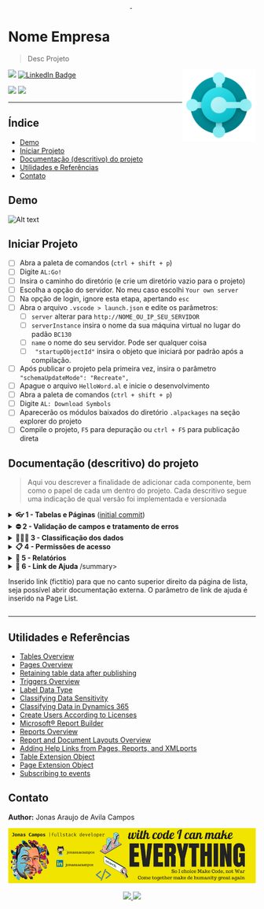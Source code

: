 <p align="center">
   <a href='https://github.com/jonasaacampos'>
      <img alt="" src="https://img.shields.io/static/v1?color=blue&label=dynamics365&message=dynamics 365&style=for-the-badge&logo=dynamics365"/>
      </a>
      <img alt="" src="https://img.shields.io/static/v1?color=blue&label=office&message=office 365&style=for-the-badge&logo=microsoftoffice"/>
      </a>
      <img alt="" src="https://img.shields.io/static/v1?color=blue&label=microsoft&message=Windows&style=for-the-badge&logo=microsoft"/>
      </a>
      
</p>

<h1>Nome Empresa</h1>

> Desc Projeto

<img alt="BC_logo" src="img\Dynamics-365-BC-logo-removebg.png?raw=true" width=150 align=right>

[![](https://img.shields.io/badge/feito%20com%20%E2%9D%A4%20por-jaac-cyan)](https://github.com/jonasaacampos)
[![LinkedIn Badge](https://img.shields.io/badge/LinkedIn-Profile-informational?style=flat&logo=linkedin&logoColor=white&color=0D76A8)](https://www.linkedin.com/in/jonasaacampos)

![](https://img.shields.io/badge/dynamics365-informational?style=flat&logo=dynamics365&logoColor=white&color=gold)
![](https://img.shields.io/badge/vscode-informational?style=flat&logo=visualstudiocode&logoColor=white&color=magenta)


----
<h2>Índice</h2>

- [Demo](#demo)
- [Iniciar Projeto](#iniciar-projeto)
- [Documentação (descritivo) do projeto](#documentação-descritivo-do-projeto)
- [Utilidades e Referências](#utilidades-e-referências)
- [Contato](#contato)


## Demo 

![Alt text](img/01_filmes_series_01.png)

## Iniciar Projeto

 - [ ] Abra a paleta de comandos (`ctrl + shift + p`)
 - [ ] Digite `AL:Go!`
 - [ ] Insira o caminho do diretório (e crie um diretório vazio para o projeto)
 - [ ] Escolha a opção do servidor. No meu caso escolhi `Your own server`
 - [ ] Na opção de login, ignore esta etapa, apertando `esc`
 - [ ] Abra o arquivo `.vscode > launch.json` e edite os parâmetros:
   - [ ] `server` alterar para `http://NOME_OU_IP_SEU_SERVIDOR`
   - [ ] `serverInstance` insira o nome da sua máquina virtual no lugar do padão `BC130`
   - [ ] `name` o nome do seu servidor. Pode ser qualquer coisa
   - [ ] ` "startupObjectId"` insira o objeto que iniciará por padrão após a compilação.
 - [ ] Após publicar o projeto pela primeira vez, insira o parâmetro `"schemaUpdateMode": "Recreate",`
 - [ ] Apague o arquivo `HelloWord.al` e inicie o desenvolvimento
 - [ ] Abra a paleta de comandos (`ctrl + shift + p`)
 - [ ] Digite `AL: Download Symbols`
 - [ ] Aparecerão os módulos baixados do diretório `.alpackages` na seção explorer do projeto
 - [ ] Compile o projeto, `F5` para depuração ou `ctrl + F5` para publicação direta

## Documentação (descritivo) do projeto

> Aqui vou descrever a finalidade de adicionar cada componente, bem como o papel de cada um dentro do projeto. Cada descritivo segue uma indicação de qual versão foi implementada e versionada

<details>
  <summary><b>👓 1 - Tabelas e Páginas</b> (<a href='https://github.com/jonasaacampos/Dynamics365_BC_TelevisionShows/commit/926bd9d3f62b9dd4434f8b3bd6f65713648c9264' target='_blank'>initial commit</a>)</summary>

  Ao criar uma **tabela**, definimos quais dados desejamos capturar na aplicação. As propriedades de cada campo são definidos na tabela.

  Para que sejam exibido os dados, precisamos de criar **páginas**. Estas permitem que o usuário interaja com nosso aplicativo. Uma **página de lista** é a primeira página que o usuário acessará. A partir desta lista, é possível inserir, alterar e excluir dados. Quando informações mais detalhadas são necessárias, o usuário pode acessar a **página de cartão**.

  </details>

<details>
  <summary><b>⛔ 2 - Validação de campos e tratamento de erros</b> </summary>

  Gatilhos (triggers) são funções que acontessem como resultado de uma ação. Estes podem ser ignorados a depender da regra de negócios. No nosso caso, o gatilho sempre será disparado para validar o campo data da última exibição.

  Cada objeto AL possui um conjunto de gatilhos própiros.

  Foi adicionado um tratamento de erro para que exiba uma mensagem para o usuário, utilizando rótulos (Label Data).
</details>

<details>
  <summary><b>👮🏾‍♀️ 3 - Classificação dos dados</b> </summary>

  Com a constante coleta e manipulação de dados em massa, é preciso se atentar para as legislações de proteção à dados pessoais. No Business Central, os dados podem ser classificados de maneira simples, adicionando o parâmetro `DataClassification` com o seu devido valor.

  Para ver a documentação com os valores possível, acesse [DataClassification Property](https://learn.microsoft.com/en-us/dynamics365/business-central/dev-itpro/developer/properties/devenv-dataclassification-property).
</details>

<details>
  <summary><b>📋 4 - Permissões de acesso</b></summary>

  > Nada é pior do que testar, validar e entregar o aplicativo que o cliente não consegue acessar.

  Para gerar automaticamente o arquivo de permissões, abra a paleta de comandos (`ctrl + shift + p`) e digite `AL: Generate permission set containing current extension objects`. Será criado um arquivo de permissões. Após publicar o projeto, o administrador pode acessar a política abra a página de política de permissões (`Tell me > permissions sets`).

  - **Atenção:** A criação da política de permissões sempre subescreverá o arquivo existente. Par amanter ambos, renomeie o arquivo `extensionsPermissionSet.xml`. 
  - É possível criar mais de uma política de permissões, por exemplo, uma rotina administrativa, uma de leitura e escrita, e outra de somente leitura.
  
</details>

<details>
  <summary><b>🧾 5 - Relatórios</b></summary>

  Usando o snippet `report` foi criada a estutura básica do relatório. Como layout padrão, foi inserido o padrão RDLC, e foi definido um arquivo `Conteúdo Filmes e Séries disponíveis para exibição.rdl`. Se o relatório fosse um arquivo do Word, seria informada a extensão `.docx`.

  - após a criação, o projeto foi compilado com `ctrl + shift + b`. Feito isso, o arquivo de layout foi criado automaticamente.
  - o arquivo `.rdl` foi aberto e editado no Microsoft Report Buider
    - No painel do Report Builder, selecionar: DataSet_Result > Insert > Table > Table Wizard > Chose an existing dataset > Next > Movido o campo `code` para o row group > movidos demais campos para a seção valores > Desmarcar todos as caixas > Next > Finish > SAVE.

  Um relatório é composto por duas partes:

  1. Conjunto de dados (Dataset): é um arquivo `.al` que define as tabelas, campos, filtrose lógica do relatório
  2. Layout: Arquivo **RDLC** ou **Word** que mostrará o relatório quando for gerado no BC.

  Para cada objeto do BC, você pode armazenar até dois layouts (um rdlc e um World). Depois de instalado no BC, o cliente pode alterar ou criar novos layouts com o recurso *Custom Report Layouts*.

</details>

<details>
  <summary><b>🧾 6 - Link de Ajuda</b> /summary>

  Inserido link (fictítio) para que no canto superior direito da página de lista, seja possível abrir documentação externa. O parâmetro de link de ajuda é inserido na Page List.

</details>

<hr/>

## Utilidades e Referências

- [Tables Overview](https://learn.microsoft.com/en-us/dynamics365/business-central/dev-itpro/developer/devenv-tables-overview)
- [Pages Overview](https://learn.microsoft.com/en-us/dynamics365/business-central/dev-itpro/developer/devenv-pages-overview)
- [Retaining table data after publishing](https://learn.microsoft.com/en-us/dynamics365/business-central/dev-itpro/developer/devenv-retaining-data-after-publishing)
- [Triggers Overview](https://learn.microsoft.com/en-us/dynamics365/business-central/dev-itpro/developer/triggers-auto/devenv-triggers)
- [Label Data Type](https://learn.microsoft.com/en-us/dynamics365/business-central/dev-itpro/developer/methods-auto/label/label-data-type)
- [Classifying Data Sensitivity](https://learn.microsoft.com/en-us/dynamics365/business-central/dev-itpro/developer/devenv-classifying-data-sensitivity)
- [Classifying Data in Dynamics 365](https://learn.microsoft.com/en-us/dynamics365/business-central/dev-itpro/developer/devenv-classifying-data)
- [Create Users According to Licenses](https://learn.microsoft.com/en-us/dynamics365/business-central/ui-how-users-permissions)
- [Microsoft® Report Builder](https://www.microsoft.com/en-us/download/details.aspx?id=53613)
- [Reports Overview](https://learn.microsoft.com/en-us/dynamics365/business-central/dev-itpro/developer/devenv-reports)
- [Report and Document Layouts Overview](https://learn.microsoft.com/en-us/dynamics365/business-central/ui-manage-report-layouts)
- [Adding Help Links from Pages, Reports, and XMLports](https://learn.microsoft.com/en-us/dynamics365/business-central/dev-itpro/developer/devenv-adding-help-links-from-pages-tables-xmlports)
- [Table Extension Object](https://learn.microsoft.com/en-us/dynamics365/business-central/dev-itpro/developer/devenv-table-ext-object)
- [Page Extension Object](https://learn.microsoft.com/en-us/dynamics365/business-central/dev-itpro/developer/devenv-page-ext-object)
- [Subscribing to events](https://learn.microsoft.com/en-us/dynamics365/business-central/dev-itpro/developer/devenv-subscribing-to-events)

<!-- CONTACT -->

## Contato

**Author:** Jonas Araujo de Avila Campos

![Alt text](https://github.com/jonasaacampos/jonasaacampos/raw/master/img/banner2.png)

<p align='center'>
  <a href='https://github.com/jonasaacampos'>
    <img src='https://img.shields.io/badge/GitHub-100000?style=for-the-badge&logo=github&logoColor=white'/>
  </a>
  <a href='https://www.linkedin.com/in/jonasaacampos/'>
    <img src='https://img.shields.io/badge/LinkedIn-0077B5?style=for-the-badge&logo=linkedin&logoColor=white'/>
  </a>
</p>